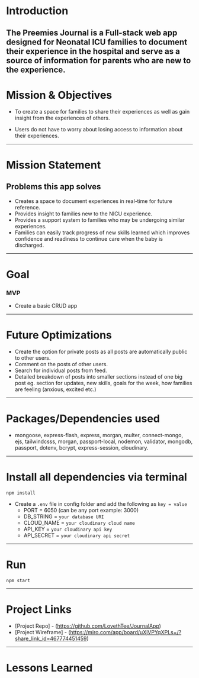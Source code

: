 # Introduction

The Preemies Journal is a Full-stack web app designed for Neonatal ICU families to document their experience in the hospital and serve as a source of information for parents who are new to the experience.
---

# Mission & Objectives

- To create a space for families to share their experiences as well as gain insight from the experiences of others.

- Users do not have to worry about losing access to information about their experiences.

---

# Mission Statement
## Problems this app solves

- Creates a space to document experiences in real-time for future reference.
- Provides insight to families new to the NICU experience.
- Provides a support system to families who may be undergoing similar experiences.
- Families can easily track progress of new skills learned which improves confidence and readiness to     continue care when the baby is discharged.

---

# Goal
### MVP
- Create a basic CRUD app  

---


# Future Optimizations

- Create the option for private posts as all posts are automatically public to other users.
- Comment on the posts of other users.
- Search for individual posts from feed.
- Detailed breakdown of posts into smaller sections instead of one big post eg. section for updates, new skills, goals for the week, how families are feeling (anxious, excited etc.) 


---

# Packages/Dependencies used

- mongoose, express-flash, express, morgan, multer, connect-mongo, ejs, tailwindcsss, morgan, passport-local, nodemon, validator, mongodb, passport, dotenv, bcrypt, express-session, cloudinary.

---

# Install all dependencies via terminal

`npm install`

- Create a `.env` file in config folder and add the following as `key = value`
  - PORT = 6050 (can be any port example: 3000)
  - DB_STRING = `your database URI`
  - CLOUD_NAME = `your cloudinary cloud name`
  - API_KEY = `your cloudinary api key`
  - API_SECRET = `your cloudinary api secret`

---

# Run

`npm start`

---

# Project Links

- [Project Repo] - (https://github.com/LovethTee/JournalApp)
- [Project Wireframe] - (https://miro.com/app/board/uXjVPYqXPLs=/?share_link_id=467774451459)

 
---

# Lessons Learned


